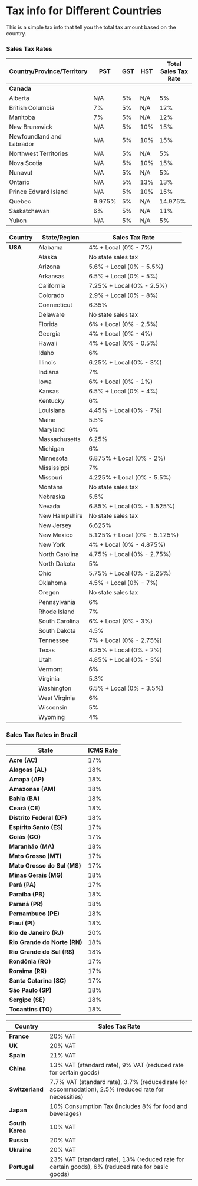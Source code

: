 # Tax info for Different Countries 
This is a simple tax info that tell you the total tax amount based on the country.


### Sales Tax Rates

| **Country/Province/Territory**      | **PST** | **GST** | **HST** | **Total Sales Tax Rate** |
|-------------------------------------|---------|---------|---------|---------------------------|
| **Canada**                         |         |         |         |                           |
| Alberta                            | N/A     | 5%      | N/A     | 5%                        |
| British Columbia                    | 7%      | 5%      | N/A     | 12%                       |
| Manitoba                            | 7%      | 5%      | N/A     | 12%                       |
| New Brunswick                       | N/A     | 5%      | 10%     | 15%                       |
| Newfoundland and Labrador           | N/A     | 5%      | 10%     | 15%                       |
| Northwest Territories               | N/A     | 5%      | N/A     | 5%                        |
| Nova Scotia                         | N/A     | 5%      | 10%     | 15%                       |
| Nunavut                             | N/A     | 5%      | N/A     | 5%                        |
| Ontario                             | N/A     | 5%      | 13%     | 13%                       |
| Prince Edward Island                | N/A     | 5%      | 10%     | 15%                       |
| Quebec                              | 9.975%  | 5%      | N/A     | 14.975%                   |
| Saskatchewan                        | 6%      | 5%      | N/A     | 11%                       |
| Yukon                               | N/A     | 5%      | N/A     | 5%                        |

| **Country** | **State/Region**            | **Sales Tax Rate** |
|-------------|-----------------------------|---------------------|
| **USA**     | Alabama                     | 4% + Local (0% - 7%) |
|             | Alaska                      | No state sales tax  |
|             | Arizona                     | 5.6% + Local (0% - 5.5%) |
|             | Arkansas                    | 6.5% + Local (0% - 5%) |
|             | California                  | 7.25% + Local (0% - 2.5%) |
|             | Colorado                    | 2.9% + Local (0% - 8%) |
|             | Connecticut                  | 6.35%               |
|             | Delaware                     | No state sales tax  |
|             | Florida                      | 6% + Local (0% - 2.5%) |
|             | Georgia                      | 4% + Local (0% - 4%) |
|             | Hawaii                       | 4% + Local (0% - 0.5%) |
|             | Idaho                        | 6%                  |
|             | Illinois                     | 6.25% + Local (0% - 3%) |
|             | Indiana                      | 7%                  |
|             | Iowa                         | 6% + Local (0% - 1%) |
|             | Kansas                       | 6.5% + Local (0% - 4%) |
|             | Kentucky                     | 6%                  |
|             | Louisiana                    | 4.45% + Local (0% - 7%) |
|             | Maine                        | 5.5%                |
|             | Maryland                     | 6%                  |
|             | Massachusetts                | 6.25%               |
|             | Michigan                     | 6%                  |
|             | Minnesota                    | 6.875% + Local (0% - 2%) |
|             | Mississippi                  | 7%                  |
|             | Missouri                     | 4.225% + Local (0% - 5.5%) |
|             | Montana                      | No state sales tax  |
|             | Nebraska                     | 5.5%                |
|             | Nevada                       | 6.85% + Local (0% - 1.525%) |
|             | New Hampshire                | No state sales tax  |
|             | New Jersey                   | 6.625%              |
|             | New Mexico                   | 5.125% + Local (0% - 5.125%) |
|             | New York                     | 4% + Local (0% - 4.875%) |
|             | North Carolina              | 4.75% + Local (0% - 2.75%) |
|             | North Dakota                | 5%                  |
|             | Ohio                         | 5.75% + Local (0% - 2.25%) |
|             | Oklahoma                     | 4.5% + Local (0% - 7%) |
|             | Oregon                       | No state sales tax  |
|             | Pennsylvania                 | 6%                  |
|             | Rhode Island                 | 7%                  |
|             | South Carolina              | 6% + Local (0% - 3%) |
|             | South Dakota                | 4.5%                |
|             | Tennessee                    | 7% + Local (0% - 2.75%) |
|             | Texas                        | 6.25% + Local (0% - 2%) |
|             | Utah                         | 4.85% + Local (0% - 3%) |
|             | Vermont                      | 6%                  |
|             | Virginia                     | 5.3%                |
|             | Washington                   | 6.5% + Local (0% - 3.5%) |
|             | West Virginia                | 6%                  |
|             | Wisconsin                    | 5%                  |
|             | Wyoming                      | 4%                  |



### Sales Tax Rates in Brazil

| **State**          | **ICMS Rate**                |
|--------------------|------------------------------|
| **Acre (AC)**      | 17%                          |
| **Alagoas (AL)**   | 18%                          |
| **Amapá (AP)**     | 18%                          |
| **Amazonas (AM)**  | 18%                          |
| **Bahia (BA)**     | 18%                          |
| **Ceará (CE)**     | 18%                          |
| **Distrito Federal (DF)** | 18%                    |
| **Espírito Santo (ES)** | 17%                       |
| **Goiás (GO)**     | 17%                          |
| **Maranhão (MA)**  | 18%                          |
| **Mato Grosso (MT)** | 17%                         |
| **Mato Grosso do Sul (MS)** | 17%                    |
| **Minas Gerais (MG)** | 18%                        |
| **Pará (PA)**      | 17%                          |
| **Paraíba (PB)**   | 18%                          |
| **Paraná (PR)**    | 18%                          |
| **Pernambuco (PE)**| 18%                          |
| **Piauí (PI)**     | 18%                          |
| **Rio de Janeiro (RJ)** | 20%                       |
| **Rio Grande do Norte (RN)** | 18%                   |
| **Rio Grande do Sul (RS)** | 18%                    |
| **Rondônia (RO)**  | 17%                          |
| **Roraima (RR)**   | 17%                          |
| **Santa Catarina (SC)** | 17%                       |
| **São Paulo (SP)** | 18%                          |
| **Sergipe (SE)**   | 18%                          |
| **Tocantins (TO)** | 18%                          |

| **Country** | **Sales Tax Rate** |
|-------------|---------------------|
| **France**  | 20% VAT            |
| **UK**      | 20% VAT            |
| **Spain**   | 21% VAT            |
| **China**     | 13% VAT (standard rate), 9% VAT (reduced rate for certain goods) |
| **Switzerland** | 7.7% VAT (standard rate), 3.7% (reduced rate for accommodation), 2.5% (reduced rate for necessities) |
| **Japan**     | 10% Consumption Tax (includes 8% for food and beverages) |
| **South Korea** | 10% VAT                           |
| **Russia**    | 20% VAT                            |
| **Ukraine**   | 20% VAT                            |
| **Portugal**  | 23% VAT (standard rate), 13% (reduced rate for certain goods), 6% (reduced rate for basic goods) |

